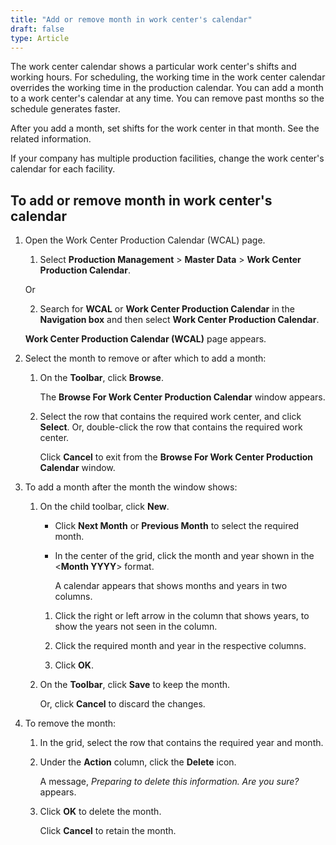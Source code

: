 ```yaml
---
title: "Add or remove month in work center's calendar"
draft: false
type: Article
---
```


The work center calendar shows a particular work center's shifts and working hours. For scheduling, the working time in the work center calendar overrides the working time in the production calendar. You can add a month to a work center's calendar at any time. You can remove past months so the schedule generates faster.

After you add a month, set shifts for the work center in that month. See the related information. 

If your company has multiple production facilities, change the work center's calendar for each facility.

## To add or remove month in work center's calendar

1. Open the Work Center Production Calendar (WCAL) page.

    1. Select **Production Management** > **Master Data** > **Work Center Production Calendar**.

    Or

    2. Search for **WCAL** or **Work Center Production Calendar** in the **Navigation box** and then select **Work Center Production Calendar**.

    **Work Center Production Calendar (WCAL)**  page appears.

2. Select the month to remove or after which to add a month:

    1. On the **Toolbar**, click **Browse**.

        The **Browse For Work Center Production Calendar** window appears.

    2. Select the row that contains the required work center, and click **Select**. Or, double-click the row that contains the required work center.

        Click **Cancel** to exit from the **Browse For Work Center Production Calendar** window.

3. To add a month after the month the window shows:

    1. On the child toolbar, click **New**.

        - Click **Next Month** or **Previous Month** to select the required month.

        - In the center of the grid, click the month and year shown in the \<**Month YYYY**> format.

            A calendar appears that shows months and years in two columns.

        1. Click the right or left arrow in the column that shows years, to show the years not seen in the column.

        2. Click the required month and year in the respective columns.

        3. Click **OK**.

    2. On the **Toolbar**, click **Save** to keep the month.

        Or, click **Cancel** to discard the changes.

4. To remove the month:

    1. In the grid, select the row that contains the required year and month.

    2. Under the **Action** column, click the **Delete** icon.

        A message, *Preparing to delete this information. Are you sure?* appears.

    3. Click **OK** to delete the month.

        Click **Cancel** to retain the month.

​